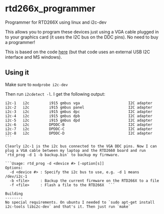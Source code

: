 # rtd266x_programmer
Programmer for RTD266X using linux and i2c-dev

This allows you to program these devices just using a VGA cable plugged in to your graphics card (it uses the I2C bus on the DDC pins). No need to buy a programmer!

This is based on the code [here](https://github.com/ghent360/RTD-2660-Programmer) (but that code uses an external USB I2C interface and MS windows).

Using it
--------

Make sure to `modprobe i2c-dev`

Then run `i2cdetect -l`. I get the following output:

```i2c-0	i2c       	i915 gmbus ssc                  	I2C adapter  
i2c-1	i2c       	i915 gmbus vga                  	I2C adapter  
i2c-2	i2c       	i915 gmbus panel                	I2C adapter  
i2c-3	i2c       	i915 gmbus dpc                  	I2C adapter  
i2c-4	i2c       	i915 gmbus dpb                  	I2C adapter  
i2c-5	i2c       	i915 gmbus dpd                  	I2C adapter  
i2c-6	i2c       	DPDDC-B                         	I2C adapter  
i2c-7	i2c       	DPDDC-C                         	I2C adapter  
i2c-8	i2c       	DPDDC-D                         	I2C adapter  ```

Clearly i2c-1 is the i2c bus connected to the VGA DDC pins. Now I can plug a VGA cable between my laptop and the RTD2660 board and run `rtd_prog -d 1 -b backup.bin` to backup my firmware.

```Usage: rtd_prog -d <device #> [-option[s]]  
Options:  
  -d <device #> : Specify the i2c bus to use, e.g. -d 1 means /dev/i2c-1  
  -b <file>     : Backup the current firmware on the RTD266X to a file  
  -f <file>     : Flash a file to the RTD266X  ```

Building
--------
No special requirements. On ubuntu I needed to `sudo apt-get install i2c-tools libi2c-dev` and that's it. Then just run `make`
